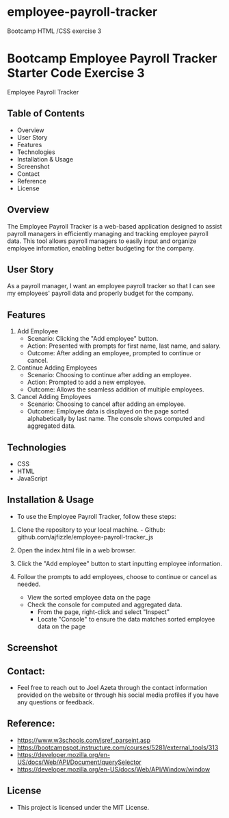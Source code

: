 # employee-payroll-tracker
Bootcamp HTML /CSS exercise 3

# Bootcamp Employee Payroll Tracker Starter Code Exercise 3
Employee Payroll Tracker

## Table of Contents
- Overview
- User Story
- Features
- Technologies
- Installation & Usage
- Screenshot
- Contact
- Reference
- License

## Overview
The Employee Payroll Tracker is a web-based application designed to assist payroll managers in efficiently managing and tracking employee payroll data. This tool allows payroll managers to easily input and organize employee information, enabling better budgeting for the company.

## User Story
As a payroll manager, I want an employee payroll tracker so that I can see my employees' payroll data and properly budget for the company.

## Features
1. Add Employee
    - Scenario: Clicking the "Add employee" button.
    - Action: Presented with prompts for first name, last name, and salary.
    - Outcome: After adding an employee, prompted to continue or cancel.
2. Continue Adding Employees
    - Scenario: Choosing to continue after adding an employee.
    - Action: Prompted to add a new employee.
    - Outcome: Allows the seamless addition of multiple employees.
3. Cancel Adding Employees
    - Scenario: Choosing to cancel after adding an employee.
    - Outcome: Employee data is displayed on the page sorted alphabetically by last name. The console shows computed and aggregated data.

## Technologies
- CSS
- HTML
- JavaScript

##  Installation & Usage
- To use the Employee Payroll Tracker, follow these steps:
1. Clone the repository to your local machine.
        - Github: github.com/ajfizzle/employee-payroll-tracker_js

2. Open the index.html file in a web browser.

3. Click the "Add employee" button to start inputting employee information.

4. Follow the prompts to add employees, choose to continue or cancel as needed.
    - View the sorted employee data on the page
    - Check the console for computed and aggregated data.
        - From the page, right-click and select "Inspect"
        - Locate "Console" to ensure the data matches sorted employee data on the page

## Screenshot

## Contact:
- Feel free to reach out to Joel Azeta through the contact information provided on the website or through his social media profiles if you have any questions or feedback.

## Reference:
- https://www.w3schools.com/jsref_parseint.asp
- https://bootcampspot.instructure.com/courses/5281/external_tools/313
- https://developer.mozilla.org/en-US/docs/Web/API/Document/querySelector
- https://developer.mozilla.org/en-US/docs/Web/API/Window/window

## License
- This project is licensed under the MIT License.
